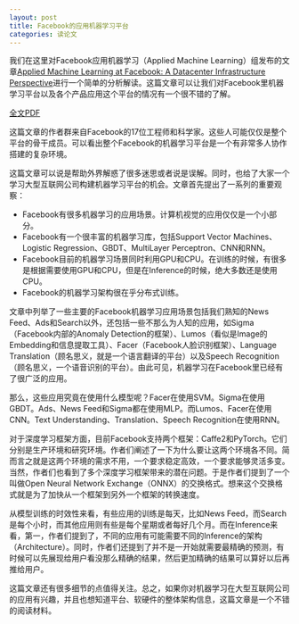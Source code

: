 ```yaml
---
layout: post
title: Facebook的应用机器学习平台
categories: 读论文
---
```


我们在这里对Facebook应用机器学习（Applied Machine Learning）组发布的文章[Applied Machine Learning at Facebook: A Datacenter Infrastructure Perspective](https://research.fb.com/publications/applied-machine-learning-at-facebook-a-datacenter-infrastructure-perspective/)进行一个简单的分析解读。这篇文章可以让我们对Facebook里机器学习平台以及各个产品应用这个平台的情况有一个很不错的了解。

[全文PDF](https://research.fb.com/wp-content/uploads/2017/12/hpca-2018-facebook.pdf)

这篇文章的作者群来自Facebook的17位工程师和科学家。这些人可能仅仅是整个平台的骨干成员。可以看出整个Facebook的机器学习平台是一个有非常多人协作搭建的复杂环境。

这篇文章可以说是帮助外界解惑了很多迷思或者说是误解。同时，也给了大家一个学习大型互联网公司构建机器学习平台的机会。文章首先提出了一系列的重要观察：

*  Facebook有很多机器学习的应用场景。计算机视觉的应用仅仅是一个小部分。
*  Facebook有一个很丰富的机器学习库，包括Support Vector Machines、Logistic Regression、GBDT、MultiLayer Perceptron、CNN和RNN。
*  Facebook目前的机器学习场景同时利用GPU和CPU。在训练的时候，有很多是根据需要使用GPU和CPU，但是在Inference的时候，绝大多数还是使用CPU。
*  Facebook的机器学习架构很在乎分布式训练。

文章中列举了一些主要的Facebook机器学习应用场景包括我们熟知的News Feed、Ads和Search以外，还包括一些不那么为人知的应用，如Sigma（Facebook内部的Anomaly Detection的框架）、Lumos（看似是Image的Embedding和信息提取工具）、Facer（Facebook人脸识别框架）、Language Translation（顾名思义，就是一个语言翻译的平台）以及Speech Recognition（顾名思义，一个语音识别的平台）。由此可见，机器学习在Facebook里已经有了很广泛的应用。

那么，这些应用究竟在使用什么模型呢？Facer在使用SVM。Sigma在使用GBDT。Ads、News Feed和Sigma都在使用MLP。而Lumos、Facer在使用CNN。Text Understanding、Translation、Speech Recognition在使用RNN。

对于深度学习框架方面，目前Facebook支持两个框架：Caffe2和PyTorch。它们分别是生产环境和研究环境。作者们阐述了一下为什么要让这两个环境各不同。简而言之就是这两个环境的需求不用，一个要求稳定高效，一个要求能够灵活多变。当然，作者们也看到了多个深度学习框架带来的潜在问题。于是作者们提到了一个叫做Open Neural Network Exchange（ONNX）的交换格式。想来这个交换格式就是为了加快从一个框架到另外一个框架的转换速度。

从模型训练的时效性来看，有些应用的训练是每天，比如News Feed，而Search是每个小时，而其他应用则有些是每个星期或者每好几个月。而在Inference来看，第一，作者们提到了，不同的应用有可能需要不同的Inference的架构（Architecture）。同时，作者们还提到了并不是一开始就需要最精确的预测，有时候可以先展现给用户看没那么精确的结果，然后更加精确的结果可以算好以后再推给用户。

这篇文章还有很多细节的点值得关注。总之，如果你对机器学习在大型互联网公司的应用有兴趣，并且也想知道平台、软硬件的整体架构信息，这篇文章是一个不错的阅读材料。
